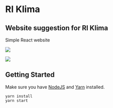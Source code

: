 # RI Klima
## Website suggestion for RI Klima

Simple React website

[![](http://res.cloudinary.com/mdfchucknorris/image/upload/v1516008589/Screenshot_from_2018-01-15_10-27-20_dcmyib.png)](http://res.cloudinary.com/mdfchucknorris/image/upload/v1516008589/Screenshot_from_2018-01-15_10-27-20_dcmyib.png)




[![](http://res.cloudinary.com/mdfchucknorris/image/upload/v1516008595/Screenshot_from_2018-01-15_10-27-52_rxjcnl.png)](http://res.cloudinary.com/mdfchucknorris/image/upload/v1516008595/Screenshot_from_2018-01-15_10-27-52_rxjcnl.png)

## Getting Started

Make sure you have [NodeJS](https://nodejs.org/en/) and [Yarn](https://yarnpkg.com/lang/en/) installed.

```
yarn install
yarn start
```
